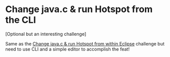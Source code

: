 # Change java.c & run Hotspot from the CLI
[Optional but an interesting challenge] 

Same as the [Change java.c & run Hotspot from within Eclipse](change_javac_&_run_hotspot_from_within_eclipse.md) challenge but need to use CLI and a simple editor to accomplish the feat!